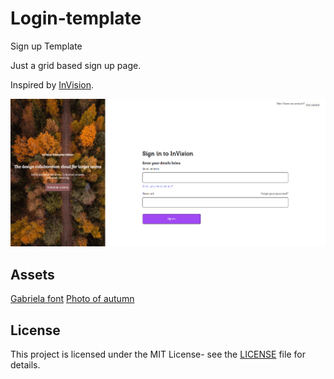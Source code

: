 # Login-template

Sign up Template

Just a grid based sign up page.

Inspired by [InVision](https://projects.invisionapp.com/d/login).

![Screenshot](images/screenshot.png)

## Assets

[Gabriela font](https://fonts.google.com/specimen/Gabriela)
[Photo of autumn](https://unsplash.com/photos/6-QfZVVzWiQ)

## License

This project is licensed under the MIT License- see the [LICENSE](LICENSE) file for details.
